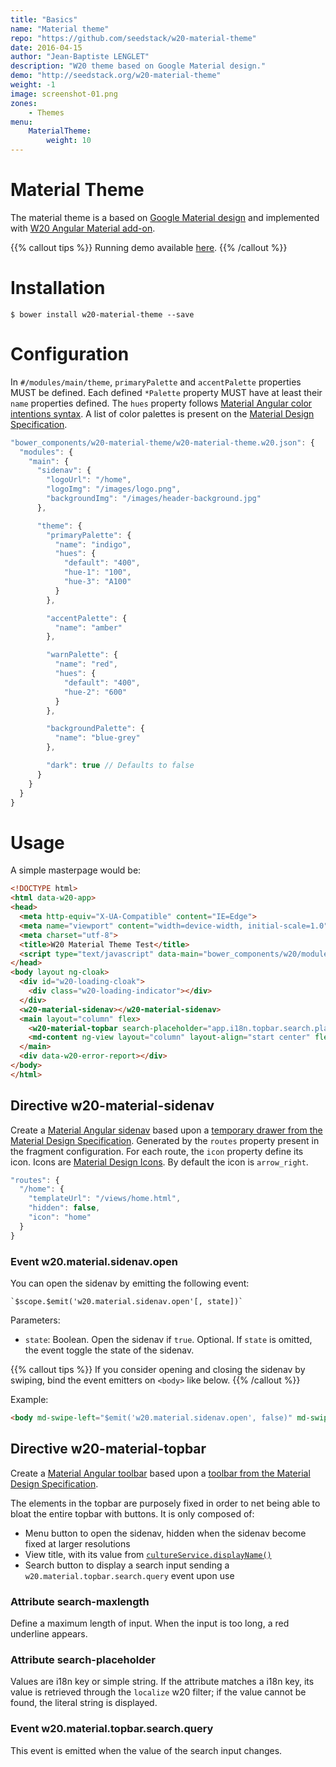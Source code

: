 ```yaml
---
title: "Basics"
name: "Material theme"
repo: "https://github.com/seedstack/w20-material-theme"
date: 2016-04-15
author: "Jean-Baptiste LENGLET"
description: "W20 theme based on Google Material design."
demo: "http://seedstack.org/w20-material-theme"
weight: -1
image: screenshot-01.png
zones:
    - Themes
menu:
    MaterialTheme:
        weight: 10
---
```


# Material Theme

The material theme is a based on [Google Material design](https://www.google.com/design/spec/material-design/introduction.html) and implemented 
with [W20 Angular Material add-on](http://seedstack.org/addons/w20-material/).

{{% callout tips %}}
Running demo available [here](http://seedstack.org/w20-material-theme).
{{% /callout %}}

# Installation

```
$ bower install w20-material-theme --save
```

# Configuration

In `#/modules/main/theme`, `primaryPalette` and `accentPalette` properties MUST be defined.
Each defined `*Palette` property MUST have at least their `name` properties defined. The `hues` property
follows [Material Angular color intentions syntax](https://material.angularjs.org/latest/Theming/03_configuring_a_theme#specifying-custom-hues-for-color-intentions).
A list of color palettes is present on the [Material Design Specification](http://www.google.com/design/spec/style/color.html#color-color-palette).

```javascript
"bower_components/w20-material-theme/w20-material-theme.w20.json": {
  "modules": {
    "main": {
      "sidenav": {
        "logoUrl": "/home",
        "logoImg": "/images/logo.png",
        "backgroundImg": "/images/header-background.jpg"
      },

      "theme": {
        "primaryPalette": {
          "name": "indigo",
          "hues": {
            "default": "400",
            "hue-1": "100",
            "hue-3": "A100"
          }
        },

        "accentPalette": {
          "name": "amber"
        },

        "warnPalette": {
          "name": "red",
          "hues": {
            "default": "400",
            "hue-2": "600"
          }
        },

        "backgroundPalette": {
          "name": "blue-grey"
        },

        "dark": true // Defaults to false
      }
    }
  }
}
```

# Usage

A simple masterpage would be:

```html
<!DOCTYPE html>
<html data-w20-app>
<head>
  <meta http-equiv="X-UA-Compatible" content="IE=Edge">
  <meta name="viewport" content="width=device-width, initial-scale=1.0">
  <meta charset="utf-8">
  <title>W20 Material Theme Test</title>
  <script type="text/javascript" data-main="bower_components/w20/modules/w20" src="bower_components/requirejs/require.js"></script>
</head>
<body layout ng-cloak>
  <div id="w20-loading-cloak">
    <div class="w20-loading-indicator"></div>
  </div>
  <w20-material-sidenav></w20-material-sidenav>
  <main layout="column" flex>
    <w20-material-topbar search-placeholder="app.i18n.topbar.search.placeholder"></w20-material-topbar>
    <md-content ng-view layout="column" layout-align="start center" flex></md-content>
  </main>
  <div data-w20-error-report></div>
</body>
</html>
```

## Directive w20-material-sidenav

Create a [Material Angular sidenav](https://material.angularjs.org/latest/demo/sidenav) based upon a [temporary drawer from the Material Design Specification](https://www.google.com/design/spec/patterns/navigation-drawer.html#navigation-drawer-behavior).
Generated by the `routes` property present in the fragment configuration. For each route, the `icon` property define its icon. Icons are [Material Design Icons](https://design.google.com/icons/). By default the icon is `arrow_right`.

```javascript
"routes": {
  "/home": {
    "templateUrl": "/views/home.html",
    "hidden": false,
    "icon": "home"
  }
}
```

### Event w20.material.sidenav.open

You can open the sidenav by emitting the following event:

    `$scope.$emit('w20.material.sidenav.open'[, state])`

Parameters:

* `state`: Boolean. Open the sidenav if `true`. Optional. If `state` is omitted, the event toggle the state of the sidenav.

{{% callout tips %}}
If you consider opening and closing the sidenav by swiping, bind the event emitters on `<body>` like below.
{{% /callout %}}

Example:

```html
<body md-swipe-left="$emit('w20.material.sidenav.open', false)" md-swipe-right="$emit('w20.material.sidenav.open', true)">
```

## Directive w20-material-topbar

Create a [Material Angular toolbar](https://material.angularjs.org/latest/demo/toolbar) based upon a [toolbar from the Material Design Specification](https://www.google.com/design/spec/components/toolbars.html#toolbars-usage).

The elements in the topbar are purposely fixed in order to net being able to bloat the entire topbar with buttons. It is only composed of:
- Menu button to open the sidenav, hidden when the sidenav become fixed at larger resolutions
- View title, with its value from [`cultureService.displayName()`](https://github.com/seedstack/w20/blob/master/modules/culture.js)
- Search button to display a search input sending a `w20.material.topbar.search.query` event upon use

### Attribute search-maxlength

Define a maximum length of input. When the input is too long, a red underline appears.

### Attribute search-placeholder

Values are i18n key or simple string. If the attribute matches a i18n key, its value is retrieved through the `localize` w20 filter; if the value cannot be found, the literal string is displayed.

### Event w20.material.topbar.search.query

This event is emitted when the value of the search input changes.
